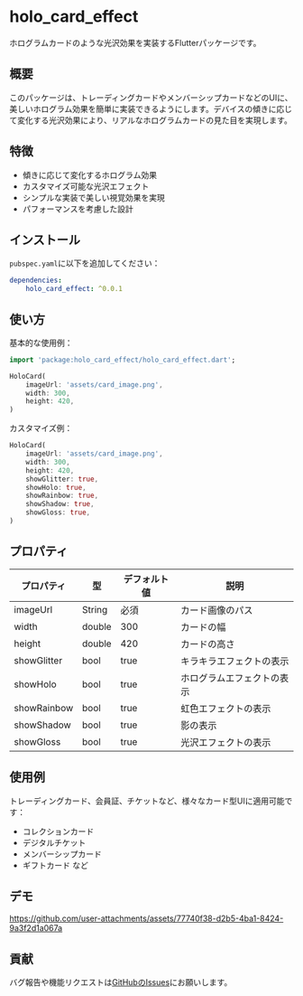 # holo_card_effect

ホログラムカードのような光沢効果を実装するFlutterパッケージです。

## 概要

このパッケージは、トレーディングカードやメンバーシップカードなどのUIに、美しいホログラム効果を簡単に実装できるようにします。デバイスの傾きに応じて変化する光沢効果により、リアルなホログラムカードの見た目を実現します。

## 特徴

- 傾きに応じて変化するホログラム効果
- カスタマイズ可能な光沢エフェクト
- シンプルな実装で美しい視覚効果を実現
- パフォーマンスを考慮した設計

## インストール

`pubspec.yaml`に以下を追加してください：

```yaml
dependencies:
    holo_card_effect: ^0.0.1
```

## 使い方

基本的な使用例：

```dart
import 'package:holo_card_effect/holo_card_effect.dart';

HoloCard(
    imageUrl: 'assets/card_image.png',
    width: 300,
    height: 420,
)
```

カスタマイズ例：

```dart
HoloCard(
    imageUrl: 'assets/card_image.png',
    width: 300,
    height: 420,
    showGlitter: true,
    showHolo: true,
    showRainbow: true,
    showShadow: true,
    showGloss: true,
)
```

## プロパティ

| プロパティ | 型 | デフォルト値 | 説明 |
|------------|------|---------|------|
| imageUrl | String | 必須 | カード画像のパス |
| width | double | 300 | カードの幅 |
| height | double | 420 | カードの高さ |
| showGlitter | bool | true | キラキラエフェクトの表示 |
| showHolo | bool | true | ホログラムエフェクトの表示 |
| showRainbow | bool | true | 虹色エフェクトの表示 |
| showShadow | bool | true | 影の表示 |
| showGloss | bool | true | 光沢エフェクトの表示 |

## 使用例

トレーディングカード、会員証、チケットなど、様々なカード型UIに適用可能です：

- コレクションカード
- デジタルチケット
- メンバーシップカード
- ギフトカード
など

## デモ

https://github.com/user-attachments/assets/77740f38-d2b5-4ba1-8424-9a3f2d1a067a

## 貢献

バグ報告や機能リクエストは[GitHubのIssues](https://github.com/oh-yeah-sea-kit2/holo_card_effect/issues)にお願いします。
